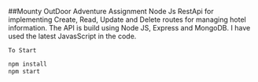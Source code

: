 ##Mounty OutDoor Adventure Assignment
Node Js RestApi for implementing Create, Read, Update and Delete routes for managing hotel information. The API is build using Node JS, Express and MongoDB.
I have used the latest JavasScript in the code.
	
	To Start 
```bash
npm install
npm start
```
	
	

